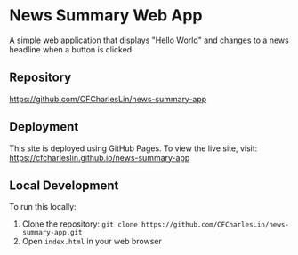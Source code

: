 # News Summary Web App

A simple web application that displays "Hello World" and changes to a news headline when a button is clicked.

## Repository
https://github.com/CFCharlesLin/news-summary-app

## Deployment

This site is deployed using GitHub Pages. To view the live site, visit:
https://cfcharleslin.github.io/news-summary-app

## Local Development

To run this locally:
1. Clone the repository: `git clone https://github.com/CFCharlesLin/news-summary-app.git`
2. Open `index.html` in your web browser
